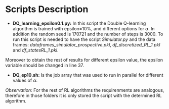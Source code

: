 # Scripts Description

* **DQ_learning_epsilon0.1.py:** In this script the Double Q-learning algorithm is trained with epsilon=10%, and different options for $\alpha$. In addition the random seed is 170721 and the number of steps is 3000. To run this script is needed to have the script *Simulator.py* and the data frames: *dataframes_simulator_prospective.pkl*, *df_discretized_RL_1.pkl* and *df_statesRL_1.pkl*.

Moreover to obtain the rest of results for different epsilon value, the epsilon variable should be changed in line
37.

* **DQ_ep10.sh:** Is the job array that was used to run in parallel for different values of $\alpha$.

*Observation:* For the rest of RL algorithms the requirenments are analogous, therefore in those folders it is only stored the script with the determined RL algorithm.